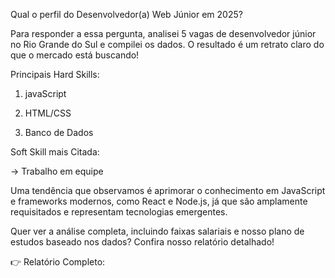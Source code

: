 Qual o perfil do Desenvolvedor(a) Web Júnior em 2025?

Para responder a essa pergunta, analisei 5 vagas de desenvolvedor júnior no Rio Grande do Sul e compilei os dados. O resultado é um retrato claro do que o mercado está buscando!

Principais Hard Skills:

1. javaScript

2. HTML/CSS

3. Banco de Dados

Soft Skill mais Citada: 

-> Trabalho em equipe



Uma tendência que observamos é aprimorar o conhecimento em JavaScript e frameworks modernos, como React e Node.js, já que são amplamente requisitados e representam tecnologias emergentes. 

Quer ver a análise completa, incluindo faixas salariais e nosso plano de estudos baseado nos dados? Confira nosso relatório detalhado!

👉 Relatório Completo:
